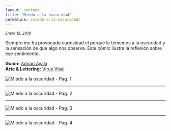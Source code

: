 ```yaml
---
layout: content
title: "Miedo a la oscuridad"
permalink: /miedo-a-la-oscuridad/
---
```


<small>*Enero 12, 2018*</small>

Siempre me ha provocado curiosidad el porqué le tememos a la oscuridad y la sensación de que algo nos observa. Este cómic ilustra la reflexión sobre ese sentimiento.

**Guión:** [Adrian Ayala](https://twitter.com/adrrian17)  
**Arte & Lettering:** [Virus Visal](https://twitter.com/virusvisal)
 
![Miedo a la oscuridad - Pag. 1]({{site.url}}/assets/miedo-a-la-oscuridad/miedo-a-la-oscuridad-1.jpg)

---

![Miedo a la oscuridad - Pag. 2]({{site.url}}/assets/miedo-a-la-oscuridad/miedo-a-la-oscuridad-2.jpg)

---

![Miedo a la oscuridad - Pag. 3]({{site.url}}/assets/miedo-a-la-oscuridad/miedo-a-la-oscuridad-3.jpg)

---

![Miedo a la oscuridad - Pag. 4]({{site.url}}/assets/miedo-a-la-oscuridad/miedo-a-la-oscuridad-4.jpg)
